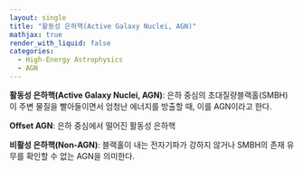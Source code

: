 ```yaml
---
layout: single
title: "활동성 은하핵(Active Galaxy Nuclei, AGN)"
mathjax: true
render_with_liquid: false
categories:
  - High-Energy Astrophysics
  - AGN
---  
```


**활동성 은하핵(Active Galaxy Nuclei, AGN)**: 은하 중심의 초대질량블랙홀(SMBH)이 주변 물질을 빨아들이면서 엄청난 에너지를 방출할 때, 이를 AGN이라고 한다.
<br>

**Offset AGN**: 은하 중심에서 떨어진 활동성 은하핵
<br>

**비활성 은하핵(Non-AGN)**: 블랙홀이 내는 전자기파가 강하지 않거나 SMBH의 존재 유무를 확인할 수 없는 AGN을 의미한다. 